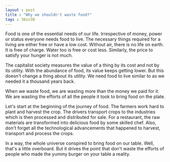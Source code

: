 ```yaml
---
layout : post
title : "Why we shouldn't waste food?"
tags : 30in30
---
```


Food is one of the essential needs of our life. Irrespective of money, power or status everyone needs food to live. The necessary things required for a living are either free or have a low cost. Without air, there is no life on earth. It is free of charge. Water too is free or cost less. Similarly, the price to satisfy your hunger is not much.  

The capitalist society measures the value of a thing by its cost and not by its utility. With the abundance of food, its value keeps getting lower. But this doesn't change a thing about its utility. We need food to live similar to as we needed it a thousand years back.  

When we waste food, we are wasting more than the money we paid for it. We are wasting the efforts of all the people it took to bring food on the plate.  

Let's start at the beginning of the journey of food. The farmers work hard to plant and harvest the crop. The drivers transport crops to the industries which is then processed and distributed for sale. For a restaurant, the raw materials are transformed into delicious food by some skilled chef. Also, don't forget all the technological advancements that happened to harvest, transport and process the crops.   

In a way, the whole universe conspired to bring food on our table. Well, that's a little overboard. But it drives the point that don't waste the efforts of people who made the yummy burger on your table a reality.

